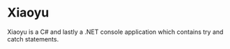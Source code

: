 # Xiaoyu
Xiaoyu is a C# and lastly a .NET console application which contains try and catch statements.